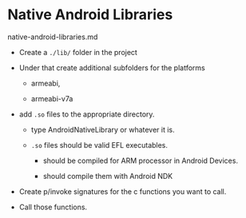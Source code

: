 # Native Android Libraries

native-android-libraries.md

*   Create a `./lib/` folder in the project

*   Under that create additional subfolders for the platforms 

    *   armeabi, 
    
    *   armeabi-v7a

*   add `.so` files to the appropriate directory. 

    *   type AndroidNativeLibrary or whatever it is.

    *   `.so` files should be valid EFL executables. 

        *   should be compiled for ARM processor in Android Devices. 
        
        *   should compile them with Android NDK

*   Create p/invoke signatures for the c functions you want to call.

*   Call those functions.





